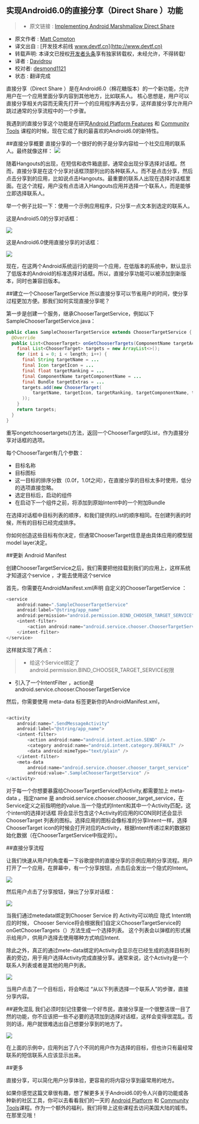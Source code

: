 实现Android6.0的直接分享（Direct Share ）功能
---

> * 原文链接 : [Implementing Android Marshmallow Direct Share](https://www.bignerdranch.com/blog/implementing-android-marshmallow-direct-share/)
* 原文作者 : [Matt Compton](https://www.bignerdranch.com/about-us/nerds/matt-compton/)
* 译文出自 : [开发技术前线 www.devtf.cn](http://www.devtf.cn)
* 转载声明: 本译文已授权[开发者头条](http://toutiao.io/download)享有独家转载权，未经允许，不得转载!
* 译者 : [Davidrou](https://github.com/davidrou) 
* 校对者: [desmond1121](https://github.com/desmond1121)  
* 状态 :  翻译完成 




直接分享（Direct Share ）是在Android6.0（棉花糖版本）的一个新功能，允许用户在一个应用里面分享内容到其他地方，比如联系人。
核心思想是，用户可以直接分享相关内容而无需先打开一个的应用程序再去分享，这样直接分享允许用户跳过通常的分享流程中的一个步骤。



我遇到的直接分享这个功能是在研究[Android Platform Features](https://training.bignerdranch.com/classes/one-day-android-platform-features) 和 [Community Tools](https://training.bignerdranch.com/classes/one-day-android-community-tools) 课程的时候，现在它成了我的最喜欢的Android6.0的新特性。




##直接分享概要
直接分享的一个很好的例子是分享内容给一个社交应用的联系人。最终就像这样：
![](https://www.bignerdranch.com/img/blog/2015/12/direct-share-example.png)



随着Hangouts的出现，在短信和收件箱底部，通常会出现分享选择对话框。然而，直接分享是在这个分享对话框顶部列出的各种联系人。而不是点击分享，然后点击分享到的应用，比如说点击Hangouts。最重要的联系人出现在选择对话框里面。在这个流程，用户没有点击进入Hangouts应用并选择一个联系人，而是能够立即选择联系人。

举一个例子比较一下：使用一个示例应用程序，只分享一点文本到选定的联系人。

这是Android5.0的分享对话框：

![](https://www.bignerdranch.com/img/blog/2015/12/direct-share-L.png)


这是Android6.0使用直接分享的对话框：

![](https://www.bignerdranch.com/img/blog/2015/12/direct-share-M.png)


现在，在这两个Android系统运行的是同一个应用，在低版本的系统中，默认显示了低版本的Android的标准选择对话框。所以，直接分享功能可以被添加到新版本，同时也兼容旧版本。


##建立一个ChooserTargetService
所以直接分享可以节省用户的时间，使分享过程更加方便。那我们如何实现直接分享呢？

第一步是创建一个服务，继承ChooserTargetService，例如以下SampleChooserTargetService.java：
~~~java
public class SampleChooserTargetService extends ChooserTargetService {
  @Override
  public List<ChooserTarget> onGetChooserTargets(ComponentName targetActivityName, IntentFilter matchedFilter) {
    final List<ChooserTarget> targets = new ArrayList<>();
    for (int i = 0; i < length; i++) {
      final String targetName = ...
      final Icon targetIcon = ...
      final float targetRanking = ...
      final ComponentName targetComponentName = ...
      final Bundle targetExtras = ...
      targets.add(new ChooserTarget(
          targetName, targetIcon, targetRanking, targetComponentName, targetExtras
      ));
    }
    return targets;
  }
}
~~~



重写ongetchoosertargets()方法，返回一个ChooserTarget的List，作为直接分享对话框的选项。

每个ChooserTarget有几个参数：
* 目标名称
* 目标图标
* 这一目标的排序分数（0.0f，1.0f之间），在直接分享的目标太多时使用，低分的选项直接忽略。
* 选定目标后，启动的组件
* 在启动下一个组件之前，将添加到原始Intent中的一个附加Bundle



在选择对话框中目标列表的顺序，和我们提供的List的顺序相同。在创建列表的时候，所有的目标已经完成排序。

你如何创造这些目标有你决定，但通常ChooserTarget信息是由具体应用的模型层model layer决定。

##更新 Android Manifest

创建ChooserTargetService之后，我们需要把他挂载到我们的应用上，这样系统才知道这个service ，才能去使用这个service 

首先，你需要在AndroidManifest.xml声明 自定义的ChooserTargetService ：

~~~java
<service
    android:name=".SampleChooserTargetService"
    android:label="@string/app_name"
    android:permission="android.permission.BIND_CHOOSER_TARGET_SERVICE">
    <intent-filter>
        <action android:name="android.service.chooser.ChooserTargetService" />
    </intent-filter>
</service>
~~~


这样就实现了两点：
>* 给这个Service绑定了android.permission.BIND_CHOOSER_TARGET_SERVICE权限
* 引入了一个IntentFilter ，action是android.service.chooser.ChooserTargetService 


然后，你需要使用 meta-data 标签更新你的AndroidManifest.xml，

~~~java

<activity
    android:name=".SendMessageActivity"
    android:label="@string/app_name">
    <intent-filter>
        <action android:name="android.intent.action.SEND" />
        <category android:name="android.intent.category.DEFAULT" />
        <data android:mimeType="text/plain" />
    </intent-filter>
    <meta-data
        android:name="android.service.chooser.chooser_target_service"
        android:value=".SampleChooserTargetService" />
</activity>

~~~



对于每一个你想要暴露给ChooserTargetService的Activity,都需要加上 meta-data 。指定name 是 android.service.chooser.chooser_target_service，在Service定义之前指明他的value.当一个隐式的Intent和其中一个Activity匹配，这个intent的选择对话框 将会显示包含这个Activity的应用的ICON同时还会显示 ChooserTarget 列表的图标。选择应用的图标会像标准的分享Intent一样，选择ChooserTarget icon的时候会打开对应的Activity，根据Intent传递过来的数据初始化数据（在ChooserTargetService中指定的）。



##直接分享流程

让我们快速从用户的角度看一下谷歌提供的直接分享的示例应用的分享流程。用户打开了一个应用，在屏幕中，有一个分享按钮，点击后会发出一个隐式的Intent。

![](https://www.bignerdranch.com/img/blog/2015/12/direct-share-series-1.png)


然后用户点击了分享按钮，弹出了分享对话框：

![](https://www.bignerdranch.com/img/blog/2015/12/direct-share-series-2.png)


当我们通过metedata绑定到Chooser Service 的 Activity可以响应 隐式 Intent响应的时候，
Chooser Service将会根据我们自定义ChooserTargetService的onGetChooserTargets（）方法生成一个选择列表。
这个列表会以弹框的形式展示给用户，供用户选择去使用哪种方式响应Intent.

除此之外，真正的通过mete-data绑定的Activity会显示在已经生成的选择目标列表的旁边，用于用户选择Activity完成直接分享。通常来说，这个Activity是一个联系人列表或者是其他的用户列表。

![](https://www.bignerdranch.com/img/blog/2015/12/direct-share-series-3.png)


当用户点击了一个目标后，将会略过 “从以下列表选择一个联系人”的步骤，直接分享内容。


##避免混乱
我们必须时刻记住要做一个好市民，直接分享是一个很整洁很一目了然的功能，你不应该把一些不必要的选项加到选择对话框，这样会变得很混乱。否则的话，用户就很难选出自己想要分享到的地方了。

![](https://www.bignerdranch.com/img/blog/2015/12/direct-share-cluttered.png)



在上面的示例中，应用列出了八个不同的用户作为选择的目标，但也许只有最经常联系的短信联系人应该显示出来。


##更多

直接分享，可以简化用户分享体验，更容易的将内容分享到最常用的地方。

如果你感觉这篇文章很有趣，想了解更多关于Android6.0的令人兴奋的功能或各种新的社区工具，你可以去看看我们的一天的 [Android Platform](https://training.bignerdranch.com/classes/one-day-android-platform-features) 和 [Community Tools](https://training.bignerdranch.com/classes/one-day-android-community-tools)课程。作为一个额外的福利，我们将带上这些课程去访问美国大陆的城市。在那里见哦！
